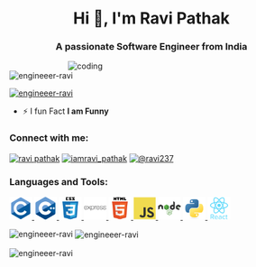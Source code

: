 <h1 align="center">Hi 👋, I'm Ravi Pathak</h1>
<h3 align="center">A passionate Software Engineer from India</h3>
<img align="right" alt="coding" width="400" src=https://tse2.mm.bing.net/th?id=OIP.frJJ8v0uWOmtbdYO-JKXGwHaFj&pid=Api&P=0&h=180>

<p align="left"> <img src="https://komarev.com/ghpvc/?username=engineeer-ravi&label=Profile%20views&color=0e75b6&style=flat" alt="engineeer-ravi" /> </p>

<p align="left"> <a href="https://github.com/ryo-ma/github-profile-trophy"><img src="https://github-profile-trophy.vercel.app/?username=engineeer-ravi" alt="engineeer-ravi" /></a> </p>

- ⚡ I fun Fact **I am Funny**

<h3 align="left">Connect with me:</h3>
<p align="left">
<a href="https://linkedin.com/in/ravi pathak" target="blank"><img align="center" src="https://raw.githubusercontent.com/rahuldkjain/github-profile-readme-generator/master/src/images/icons/Social/linked-in-alt.svg" alt="ravi pathak" height="30" width="40" /></a>
<a href="https://instagram.com/iamravi_pathak" target="blank"><img align="center" src="https://raw.githubusercontent.com/rahuldkjain/github-profile-readme-generator/master/src/images/icons/Social/instagram.svg" alt="iamravi_pathak" height="30" width="40" /></a>
<a href="https://hashnode.com/@ravi237" target="blank"><img align="center" src="https://raw.githubusercontent.com/rahuldkjain/github-profile-readme-generator/master/src/images/icons/Social/hashnode.svg" alt="@ravi237" height="30" width="40" /></a>
</p>

<h3 align="left">Languages and Tools:</h3>
<p align="left"> <a href="https://www.cprogramming.com/" target="_blank" rel="noreferrer"> <img src="https://raw.githubusercontent.com/devicons/devicon/master/icons/c/c-original.svg" alt="c" width="40" height="40"/> </a> <a href="https://www.w3schools.com/cpp/" target="_blank" rel="noreferrer"> <img src="https://raw.githubusercontent.com/devicons/devicon/master/icons/cplusplus/cplusplus-original.svg" alt="cplusplus" width="40" height="40"/> </a> <a href="https://www.w3schools.com/css/" target="_blank" rel="noreferrer"> <img src="https://raw.githubusercontent.com/devicons/devicon/master/icons/css3/css3-original-wordmark.svg" alt="css3" width="40" height="40"/> </a> <a href="https://expressjs.com" target="_blank" rel="noreferrer"> <img src="https://raw.githubusercontent.com/devicons/devicon/master/icons/express/express-original-wordmark.svg" alt="express" width="40" height="40"/> </a> <a href="https://www.w3.org/html/" target="_blank" rel="noreferrer"> <img src="https://raw.githubusercontent.com/devicons/devicon/master/icons/html5/html5-original-wordmark.svg" alt="html5" width="40" height="40"/> </a> <a href="https://developer.mozilla.org/en-US/docs/Web/JavaScript" target="_blank" rel="noreferrer"> <img src="https://raw.githubusercontent.com/devicons/devicon/master/icons/javascript/javascript-original.svg" alt="javascript" width="40" height="40"/> </a> <a href="https://nodejs.org" target="_blank" rel="noreferrer"> <img src="https://raw.githubusercontent.com/devicons/devicon/master/icons/nodejs/nodejs-original-wordmark.svg" alt="nodejs" width="40" height="40"/> </a> <a href="https://www.python.org" target="_blank" rel="noreferrer"> <img src="https://raw.githubusercontent.com/devicons/devicon/master/icons/python/python-original.svg" alt="python" width="40" height="40"/> </a> <a href="https://reactjs.org/" target="_blank" rel="noreferrer"> <img src="https://raw.githubusercontent.com/devicons/devicon/master/icons/react/react-original-wordmark.svg" alt="react" width="40" height="40"/> </a> </p>

<p><img align="left" src="https://github-readme-stats.vercel.app/api/top-langs?username=engineeer-ravi&show_icons=true&locale=en&layout=compact" alt="engineeer-ravi" /></p>

<p>&nbsp;<img align="center" src="https://github-readme-stats.vercel.app/api?username=engineeer-ravi&show_icons=true&locale=en" alt="engineeer-ravi" /></p>

<p><img align="center" src="https://github-readme-streak-stats.herokuapp.com/?user=engineeer-ravi&" alt="engineeer-ravi" /></p>
